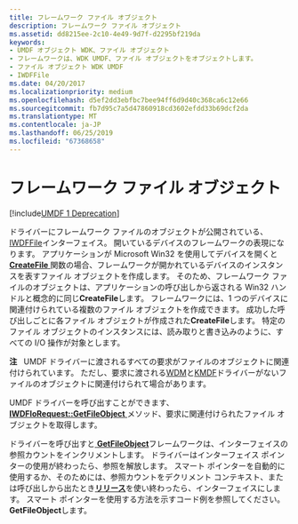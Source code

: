 ```yaml
---
title: フレームワーク ファイル オブジェクト
description: フレームワーク ファイル オブジェクト
ms.assetid: dd8215ee-2c10-4e49-9d7f-d2295bf219da
keywords:
- UMDF オブジェクト WDK、ファイル オブジェクト
- フレームワークは、WDK UMDF、ファイル オブジェクトをオブジェクトします。
- ファイル オブジェクト WDK UMDF
- IWDFFile
ms.date: 04/20/2017
ms.localizationpriority: medium
ms.openlocfilehash: d5ef2dd3ebfbc7bee94ff6d9d40c368ca6c12e66
ms.sourcegitcommit: fb7d95c7a5d47860918cd3602efdd33b69dcf2da
ms.translationtype: MT
ms.contentlocale: ja-JP
ms.lasthandoff: 06/25/2019
ms.locfileid: "67368658"
---
```

# <a name="framework-file-object"></a>フレームワーク ファイル オブジェクト


[!include[UMDF 1 Deprecation](../umdf-1-deprecation.md)]

ドライバーにフレームワーク ファイルのオブジェクトが公開されている、 [IWDFFile](https://docs.microsoft.com/windows-hardware/drivers/ddi/content/wudfddi/nn-wudfddi-iwdffile)インターフェイス。 開いているデバイスのフレームワークの表現になります。 アプリケーションが Microsoft Win32 を使用してデバイスを開くと[ **CreateFile** ](https://docs.microsoft.com/windows/desktop/api/fileapi/nf-fileapi-createfilea)関数の場合、フレームワークが開かれているデバイスのインスタンスを表すファイル オブジェクトを作成します。 そのため、フレームワーク ファイルのオブジェクトは、アプリケーションの呼び出しから返される Win32 ハンドルと概念的に同じ**CreateFile**します。 フレームワークには、1 つのデバイスに関連付けられている複数のファイル オブジェクトを作成できます。 成功した呼び出しごとに各ファイル オブジェクトが作成された**CreateFile**します。 特定のファイル オブジェクトのインスタンスには、読み取りと書き込みのように、すべての I/O 操作が対象とします。

**注**   UMDF ドライバーに渡されるすべての要求がファイルのオブジェクトに関連付けられています。 ただし、要求に渡される[WDM](https://docs.microsoft.com/windows-hardware/drivers/kernel/windows-driver-model)と[KMDF](https://docs.microsoft.com/windows-hardware/drivers/wdf/what-s-new-for-wdf-drivers)ドライバーがないファイルのオブジェクトに関連付けられて場合があります。

 

UMDF ドライバーを呼び出すことができます、 [ **IWDFIoRequest::GetFileObject** ](https://docs.microsoft.com/windows-hardware/drivers/ddi/content/wudfddi/nf-wudfddi-iwdfiorequest-getfileobject)メソッド、要求に関連付けられたファイル オブジェクトを取得します。

ドライバーを呼び出すと[ **GetFileObject**](https://docs.microsoft.com/windows-hardware/drivers/ddi/content/wudfddi/nf-wudfddi-iwdfiorequest-getfileobject)フレームワークは、インターフェイスの参照カウントをインクリメントします。 ドライバーはインターフェイス ポインターの使用が終わったら、参照を解放します。 スマート ポインターを自動的に使用するか、そのためには、参照カウントをデクリメント コンテキスト、または呼び出しから出たとき[**リリース**](https://docs.microsoft.com/windows/desktop/api/unknwn/nf-unknwn-iunknown-release)を使い終わったら、インターフェイスにします。 スマート ポインターを使用する方法を示すコード例を参照してください。 **GetFileObject**します。

 

 





